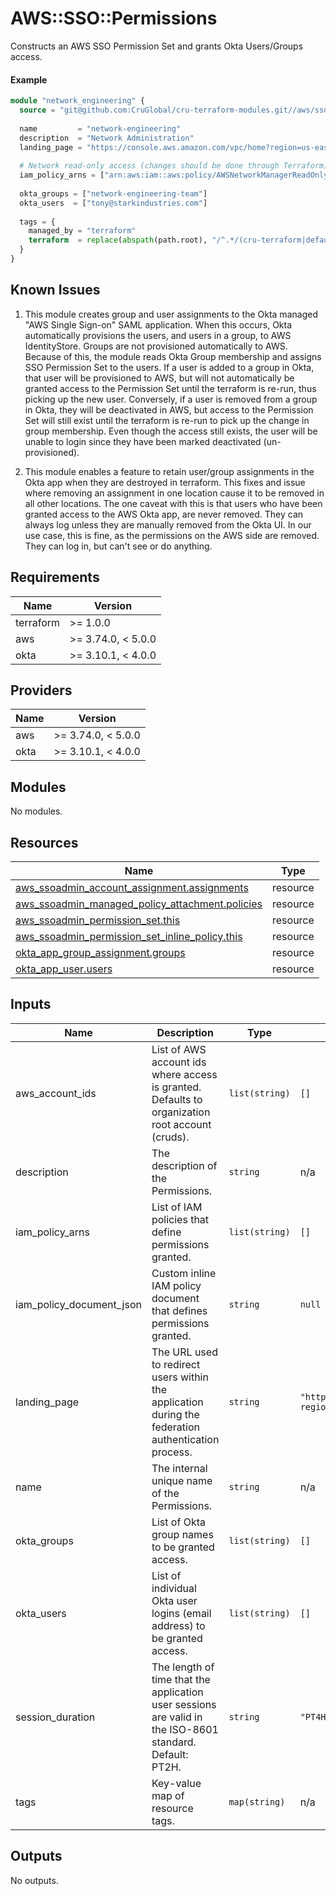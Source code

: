 # AWS::SSO::Permissions
Constructs an AWS SSO Permission Set and grants Okta Users/Groups access.

#### Example
```terraform
module "network_engineering" {
  source = "git@github.com:CruGlobal/cru-terraform-modules.git//aws/sso/permissions"
  
  name         = "network-engineering"
  description  = "Network Administration"
  landing_page = "https://console.aws.amazon.com/vpc/home?region=us-east-1"
  
  # Network read-only access (changes should be done through Terraform)
  iam_policy_arns = ["arn:aws:iam::aws:policy/AWSNetworkManagerReadOnlyAccess"]
  
  okta_groups = ["network-engineering-team"]
  okta_users  = ["tony@starkindustries.com"]
  
  tags = {
    managed_by = "terraform"
    terraform  = replace(abspath(path.root), "/^.*/(cru-terraform|default)/", "")
  }
}
```

## Known Issues
1. This module creates group and user assignments to the Okta managed "AWS Single Sign-on" SAML application. 
   When this occurs, Okta automatically provisions the users, and users in a group, to AWS IdentityStore. Groups are 
   not provisioned automatically to AWS. Because of this, the module reads Okta Group membership and assigns SSO 
   Permission Set to the users. If a user is added to a group in Okta, that user will be provisioned to AWS, but will not 
   automatically be granted access to the Permission Set until the terraform is re-run, thus picking up the new user. 
   Conversely, if a user is removed from a group in Okta, they will be deactivated in AWS, but access to the Permission Set 
   will still exist until the terraform is re-run to pick up the change in group membership. Even though the access still 
   exists, the user will be unable to login since they have been marked deactivated (un-provisioned).

2. This module enables a feature to retain user/group assignments in the Okta app when they are destroyed in terraform.
   This fixes and issue where removing an assignment in one location cause it to be removed in all other locations. The one
   caveat with this is that users who have been granted access to the AWS Okta app, are never removed. They can always log
   unless they are manually removed from the Okta UI. In our use case, this is fine, as the permissions on the AWS side are
   removed. They can log in, but can't see or do anything.

<!-- BEGINNING OF PRE-COMMIT-TERRAFORM DOCS HOOK -->
## Requirements

| Name | Version |
|------|---------|
| terraform | >= 1.0.0 |
| aws | >= 3.74.0, < 5.0.0 |
| okta | >= 3.10.1, < 4.0.0 |

## Providers

| Name | Version |
|------|---------|
| aws | >= 3.74.0, < 5.0.0 |
| okta | >= 3.10.1, < 4.0.0 |

## Modules

No modules.

## Resources

| Name | Type |
|------|------|
| [aws_ssoadmin_account_assignment.assignments](https://registry.terraform.io/providers/hashicorp/aws/latest/docs/resources/ssoadmin_account_assignment) | resource |
| [aws_ssoadmin_managed_policy_attachment.policies](https://registry.terraform.io/providers/hashicorp/aws/latest/docs/resources/ssoadmin_managed_policy_attachment) | resource |
| [aws_ssoadmin_permission_set.this](https://registry.terraform.io/providers/hashicorp/aws/latest/docs/resources/ssoadmin_permission_set) | resource |
| [aws_ssoadmin_permission_set_inline_policy.this](https://registry.terraform.io/providers/hashicorp/aws/latest/docs/resources/ssoadmin_permission_set_inline_policy) | resource |
| [okta_app_group_assignment.groups](https://registry.terraform.io/providers/okta/okta/latest/docs/resources/app_group_assignment) | resource |
| [okta_app_user.users](https://registry.terraform.io/providers/okta/okta/latest/docs/resources/app_user) | resource |

## Inputs

| Name | Description | Type | Default | Required |
|------|-------------|------|---------|:--------:|
| aws\_account\_ids | List of AWS account ids where access is granted. Defaults to organization root account (cruds). | `list(string)` | `[]` | no |
| description | The description of the Permissions. | `string` | n/a | yes |
| iam\_policy\_arns | List of IAM policies that define permissions granted. | `list(string)` | `[]` | no |
| iam\_policy\_document\_json | Custom inline IAM policy document that defines permissions granted. | `string` | `null` | no |
| landing\_page | The URL used to redirect users within the application during the federation authentication process. | `string` | `"https://console.aws.amazon.com/console/home?region=us-east-1"` | no |
| name | The internal unique name of the Permissions. | `string` | n/a | yes |
| okta\_groups | List of Okta group names to be granted access. | `list(string)` | `[]` | no |
| okta\_users | List of individual Okta user logins (email address) to be granted access. | `list(string)` | `[]` | no |
| session\_duration | The length of time that the application user sessions are valid in the ISO-8601 standard. Default: PT2H. | `string` | `"PT4H"` | no |
| tags | Key-value map of resource tags. | `map(string)` | n/a | yes |

## Outputs

No outputs.
<!-- END OF PRE-COMMIT-TERRAFORM DOCS HOOK -->
